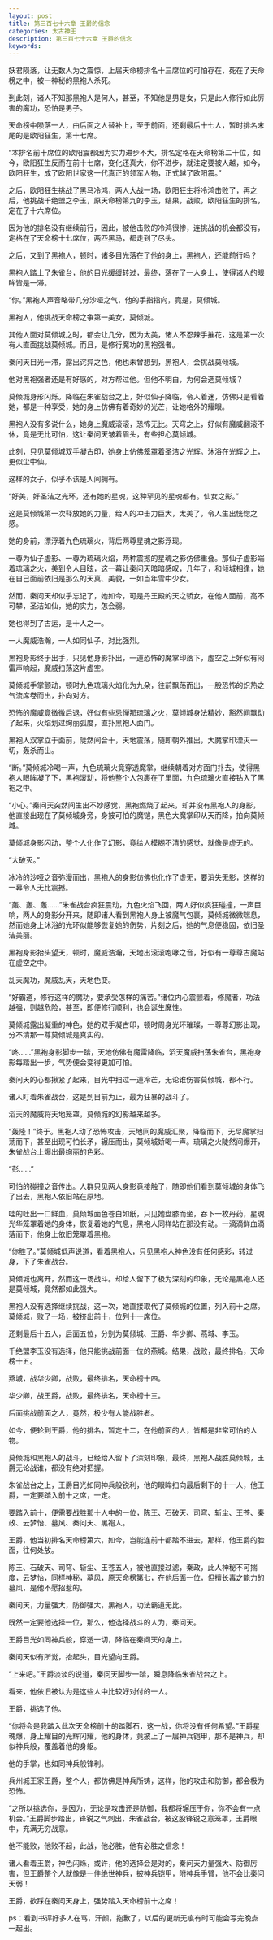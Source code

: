 ```yaml
---
layout: post
title: 第三百七十六章 王爵的信念
categories: 太古神王
description: 第三百七十六章 王爵的信念
keywords:
---
```


妖君陨落，让无数人为之震惊，上届天命榜排名十三席位的可怕存在，死在了天命榜之中，被一神秘的黑袍人杀死。

到此刻，诸人不知那黑袍人是何人，甚至，不知他是男是女，只是此人修行如此厉害的魔功，恐怕是男子。

天命榜中陨落一人，由后面之人替补上，至于前面，还剩最后十七人，暂时排名末尾的是欧阳狂生，第十七席。

“本排名前十席位的欧阳震都因为实力进步不大，排名定格在天命榜第二十位，如今，欧阳狂生反而在前十七席，变化还真大，你不进步，就注定要被人越，如今，欧阳狂生，成了欧阳世家这一代真正的领军人物，正式越了欧阳震。”

之后，欧阳狂生挑战了黑马冷鸿，两人大战一场，欧阳狂生将冷鸿击败了，再之后，他挑战千绝盟之李玉，原天命榜第九的李玉，结果，战败，欧阳狂生的排名，定在了十六席位。

因为他的排名没有继续前行，因此，被他击败的冷鸿很惨，连挑战的机会都没有，定格在了天命榜十七席位，两匹黑马，都走到了尽头。

之后，又到了黑袍人，顿时，诸多目光落在了他的身上，黑袍人，还能前行吗？

黑袍人踏上了朱雀台，他的目光缓缓转过，最终，落在了一人身上，使得诸人的眼眸皆是一滞。

“你。”黑袍人声音略带几分沙哑之气，他的手指指向，竟是，莫倾城。

黑袍人，他挑战天命榜之争第一美女，莫倾城。

其他人面对莫倾城之时，都会让几分，因为太美，诸人不忍辣手摧花，这是第一次有人直面挑战莫倾城。而且，是修行魔功的黑袍强者。

秦问天目光一滞，露出诧异之色，他也未曾想到，黑袍人，会挑战莫倾城。

他对黑袍强者还是有好感的，对方帮过他。但他不明白，为何会选莫倾城？

莫倾城身形闪烁。降临在朱雀战台之上，好似仙子降临，令人着迷，仿佛只是看着她，都是一种享受，她的身上仿佛有着奇妙的光芒，让她格外的耀眼。

黑袍人没有多说什么，她身上魔威滚滚，恐怖无比。天穹之上，好似有魔威翻滚不休，竟是无比可怕，这让秦问天皱着眉头，有些担心莫倾城。

此刻，只见莫倾城双手凝古印，她身上仿佛笼罩着圣洁之光辉。沐浴在光辉之上，更似尘中仙。

这样的女子，似乎不该是人间拥有。

“好美，好圣洁之光环，还有她的星魂，这种罕见的星魂都有。仙女之影。”

这是莫倾城第一次释放她的力量，给人的冲击力巨大，太美了，令人生出恍惚之感。

她的身前，漂浮着九色琉璃火，背后两尊星魂之影浮现。

一尊为仙子虚影、一尊为琉璃火焰，两种震撼的星魂之影仿佛重叠。那仙子虚影端着琉璃之火，美到令人目眩，这一幕让秦问天暗暗感叹，几年了，和倾城相逢，她在自己面前依旧是那么的天真、美貌，一如当年雪中少女。

然而，秦问天却似乎忘记了，她如今，可是丹王殿的天之骄女，在他人面前，高不可攀，圣洁如仙，她的实力，怎会弱。

她也得到了古运，是十人之一。

一人魔威浩瀚，一人如同仙子，对比强烈。

黑袍身影终于出手，只见他身影扑出，一道恐怖的魔掌印落下，虚空之上好似有闷雷声响起，魔威扫荡这片虚空。

莫倾城手掌颤动，顿时九色琉璃火焰化为九朵，往前飘荡而出，一股恐怖的炽热之气流席卷而出，扑向对方。

恐怖的魔威竟微微后退，好似有些忌惮那琉璃之火，莫倾城身法精妙，豁然间飘动了起来，火焰划过绚丽弧度，直扑黑袍人面门。

黑袍人双掌立于面前，陡然间合十，天地震荡，随即朝外推出，大魔掌印湮灭一切，轰杀而出。

“断。”莫倾城冷喝一声，九色琉璃火竟穿透魔掌，继续朝着对方面门扑去，使得黑袍人眼眸凝了下，黑袍滚动，将他整个人包裹在了里面，九色琉璃火直接钻入了黑袍之中。

“小心。”秦问天突然间生出不妙感觉，黑袍燃烧了起来，却并没有黑袍人的身影，他直接出现在了莫倾城身旁，身披可怕的魔铠，黑色大魔掌印从天而降，拍向莫倾城。

莫倾城身影闪动，整个人化作了幻影，竟给人模糊不清的感觉，就像是虚无的。

“大破灭。”

冰冷的沙哑之音弥漫而出，黑袍人的身影仿佛也化作了虚无，要消失无影，这样的一幕令人无比震撼。

“轰、轰、轰……”朱雀战台疯狂震动，九色火焰飞回，两人好似疯狂碰撞，一声巨响，两人的身影分开来，随即诸人看到黑袍人身上被魔气包裹，莫倾城微微喘息，然而她身上沐浴的光环似能够恢复她的伤势，片刻之后，她的气息便稳固，依旧圣洁美丽。

黑袍身影抬头望天，顿时，魔威浩瀚，天地出滚滚咆哮之音，好似有一尊尊古魔站在虚空之中。

乱天魔功，魔威乱天，天地色变。

“好霸道，修行这样的魔功，要承受怎样的痛苦。”诸位内心震颤着，修魔者，功法越强，则越危险，甚至，即便修行顺利，也会诞生魔性。

莫倾城露出凝重的神色，她的双手凝古印，顿时周身光环璀璨，一尊尊幻影出现，分不清那一尊莫倾城是真实的。

“咚……”黑袍身影脚步一踏，天地仿佛有魔雷降临，滔天魔威扫荡朱雀台，黑袍身影每踏出一步，气势便会变得更加可怕。

秦问天的心都揪紧了起来，目光中扫过一道冷芒，无论谁伤害莫倾城，都不行。

诸人盯着朱雀战台，这是到目前为止，最为狂暴的战斗了。

滔天的魔威将天地笼罩，莫倾城的幻影越来越多。

“轰隆！”终于。黑袍人动了恐怖攻击，天地间的魔威汇聚，降临而下，无尽魔掌扫荡而下，甚至出现可怕长矛，辗压而出，莫倾城娇喝一声。琉璃之火陡然间爆开，朱雀战台上爆出最绚丽的色彩。

“彭……”

可怕的碰撞之音传出。人群只见两人身影竟接触了，随即他们看到莫倾城的身体飞了出去，黑袍人依旧站在原地。

哇的吐出一口鲜血，莫倾城面色苍白如纸，只见她盘膝而坐，吞下一枚丹药，星魂光华笼罩着她的身体，恢复着她的气息，黑袍人同样站在那没有动。一滴滴鲜血滴落而下，他身上依旧笼罩着黑袍。

“你胜了。”莫倾城低声说道，看着黑袍人，只见黑袍人神色没有任何感彩，转过身，下了朱雀战台。

莫倾城也离开，然而这一场战斗。却给人留下了极为深刻的印象，无论是黑袍人还是莫倾城，竟然都如此强大。

黑袍人没有选择继续挑战，这一次，她直接取代了莫倾城的位置，列入前十之席。莫倾城，败了一场，被挤出前十，位列十一席位。

还剩最后十五人，后面五位，分别为莫倾城、王爵、华少卿、燕城、李玉。

千绝盟李玉没有选择，他只能挑战前面一位的燕城。结果，战败，最终排名，天命榜十五。

燕城，战华少卿，战败，最终排名，天命榜十四。

华少卿，战王爵，战败，最终排名，天命榜十三。

后面挑战前面之人，竟然，极少有人能战胜者。

如今，便轮到王爵，他的排名，暂定十二，在他前面的人，皆都是非常可怕的人物。

莫倾城和黑袍人的战斗，已经给人留下了深刻印象，最终，黑袍人战胜莫倾城，王爵无论战谁，都没有绝对把握。

朱雀战台之上，王爵目光如同神兵般锐利，他的眼眸扫向最后剩下的十一人，他王爵，一定要踏入前十之席，一定。

要踏入前十，便需要战胜那十人中的一位，陈王、石破天、司穹、斩尘、王苍、秦政、云梦怡、墓风、秦问天、黑袍人。

王爵，他当初排名天命榜第六，如今，岂能连前十都踏不进去，那样，他王爵的脸面，往何处放。

陈王、石破天、司穹、斩尘、王苍五人，被他直接过滤，秦政，此人神秘不可揣度，云梦怡，同样神秘，墓风，原天命榜第七，在他后面一位，但擅长毒之能力的墓风，是他不愿招惹的。

秦问天，力量强大，防御强大，黑袍人，功法霸道无比。

既然一定要他选择一位，那么，他选择战斗的人为，秦问天。

王爵目光如同神兵般，穿透一切，降临在秦问天的身上。

秦问天似有所觉，抬起头，目光望向王爵。

“上来吧。”王爵淡淡的说道，秦问天脚步一踏，瞬息降临朱雀战台之上。

看来，他依旧被认为是这些人中比较好对付的一人。

王爵，挑选了他。

“你将会是我踏入此次天命榜前十的踏脚石，这一战，你将没有任何希望。”王爵星魂爆，身上耀目的光辉闪耀，他的身体，竟披上了一层神兵铠甲，那不是神兵，却似神兵般，覆盖着他的身躯。

他的手掌，也如同神兵般锋利。

兵州城王家王爵，整个人，都仿佛是神兵所铸，这样，他的攻击和防御，都会极为恐怖。

“之所以挑选你，是因为，无论是攻击还是防御，我都将辗压于你，你不会有一点机会。”王爵脚步踏出，锋锐之气刺出，朱雀战台，被这股锋锐之意笼罩，王爵眼中，充满无穷战意。

他不能败，他败不起，此战，他必胜，他有必胜之信念！

诸人看着王爵，神色闪烁，或许，他的选择会是对的，秦问天力量强大、防御厉害，但王爵整个人就像是一件绝世神兵，披神兵铠甲，附神兵手臂，他不会比秦问天弱！

王爵，欲踩在秦问天身上，强势踏入天命榜前十之席！

ps：看到书评好多人在骂，汗颜，抱歉了，以后的更新无痕有时可能会写完晚点一起出。
